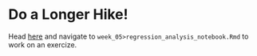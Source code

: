 # Do a Longer Hike! 
Head [here](http://datahub.berkeley.edu/hub/user-redirect/git-pull?repo=https://github.com/d-alex-hughes/w241&branch=master&urlpath=rstudio) and navigate to `week_05>regression_analysis_notebook.Rmd` to work on an exercize.